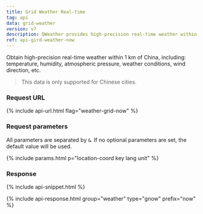 ```yaml
---
title: Grid Weather Real-time 
tag: api
data: grid-weather
version: v7
description: QWeather provides high-precision real-time weather within 1 kilometer within China, including temperature, humidity, atmospheric pressure, weather conditions, wind, wind direction, etc.
ref: api-gird-weather-now
---
```


Obtain high-precision real-time weather within 1 km of China, including: temperature, humidity, atmospheric pressure, weather conditions, wind direction, etc.

> This data is only supported for Chinese cities.

### Request URL

{% include api-url.html flag="weather-grid-now" %}

### Request parameters

All parameters are separated by `&`. If no optional parameters are set, the default value will be used.

{% include params.html p="location-coord key lang unit" %}

### Response

{% include api-snippet.html %}

{% include api-response.html group="weather" type="gnow" prefix="now"  %}
